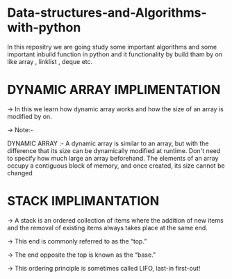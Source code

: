 # Data-structures-and-Algorithms-with-python

In this repositry we are going study some important algorithms and some important inbuild function in python and it functionality by build tham by on like array , linklist , deque etc.

# DYNAMIC ARRAY IMPLIMENTATION 

-> In this we learn how dynamic array works and how the size of an array is modified by on. 

-> Note:-

DYNAMIC ARRAY :- A dynamic array is similar to an array, but with the difference that its size can be dynamically modified at runtime. 
Don't need to specify how much large an array beforehand. The elements of an array occupy a contiguous block of memory, and once created,
its size cannot be changed

# STACK IMPLIMANTATION

-> A stack is an ordered collection of items where the addition of new items and the removal of existing items always takes place at the same end. 

-> This end is commonly referred to as the “top.” 

-> The end opposite the top is known as the “base.”

-> This ordering principle is sometimes called LIFO, last-in first-out!
